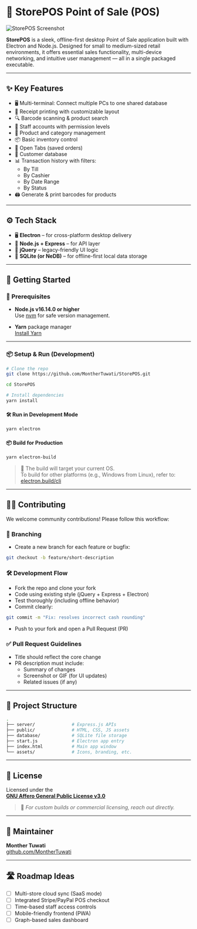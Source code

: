 # 🧾 StorePOS Point of Sale (POS)

![StorePOS Screenshot](screenshots/storepos_pos.png)

**StorePOS** is a sleek, offline-first desktop Point of Sale application built with Electron and Node.js. Designed for small to medium-sized retail environments, it offers essential sales functionality, multi-device networking, and intuitive user management — all in a single packaged executable.

---

## ✨ Key Features

- 🖥 Multi-terminal: Connect multiple PCs to one shared database
- 🧾 Receipt printing with customizable layout
- 🔍 Barcode scanning & product search
- 👥 Staff accounts with permission levels
- 🛒 Product and category management
- 📦 Basic inventory control
- 🧾 Open Tabs (saved orders)
- 📇 Customer database
- 📊 Transaction history with filters:
  - By Till
  - By Cashier
  - By Date Range
  - By Status
- 🖨 Generate & print barcodes for products

---

## ⚙️ Tech Stack

- 🖥 **Electron** – for cross-platform desktop delivery  
- 🧠 **Node.js + Express** – for API layer  
- 🧾 **jQuery** – legacy-friendly UI logic  
- 💽 **SQLite (or NeDB)** – for offline-first local data storage  

---

## 🚀 Getting Started

### 🔧 Prerequisites

- **Node.js v16.14.0 or higher**  
  Use [nvm](https://github.com/nvm-sh/nvm) for safe version management.

- **Yarn** package manager  
  [Install Yarn](https://classic.yarnpkg.com/lang/en/docs/install/)

---

### 📦 Setup & Run (Development)

```bash
# Clone the repo
git clone https://github.com/MontherTuwati/StorePOS.git

cd StorePOS

# Install dependencies
yarn install
```

#### 🛠 Run in Development Mode

```bash
yarn electron
```

#### 📦 Build for Production

```bash
yarn electron-build
```

> 📝 The build will target your current OS.  
To build for other platforms (e.g., Windows from Linux), refer to: [electron.build/cli](https://www.electron.build/cli)

---

## 🧑‍💻 Contributing

We welcome community contributions! Please follow this workflow:

### 🌱 Branching

- Create a new branch for each feature or bugfix:

```bash
git checkout -b feature/short-description
```

### 🛠 Development Flow

- Fork the repo and clone your fork
- Code using existing style (jQuery + Express + Electron)
- Test thoroughly (including offline behavior)
- Commit clearly:

```bash
git commit -m "Fix: resolves incorrect cash rounding"
```

- Push to your fork and open a Pull Request (PR)

### ✅ Pull Request Guidelines

- Title should reflect the core change
- PR description must include:
  - Summary of changes
  - Screenshot or GIF (for UI updates)
  - Related issues (if any)

---

## 📁 Project Structure

```bash
.
├── server/              # Express.js APIs
├── public/              # HTML, CSS, JS assets
├── database/            # SQLite file storage
├── start.js             # Electron app entry
├── index.html           # Main app window
└── assets/              # Icons, branding, etc.
```

---

## 📄 License

Licensed under the  
**[GNU Affero General Public License v3.0](LICENSE)**

> 💬 *For custom builds or commercial licensing, reach out directly.*

---

## 🙌 Maintainer

**Monther Tuwati**  
[github.com/MontherTuwati](https://github.com/MontherTuwati)

---

## 🛣️ Roadmap Ideas

- [ ] Multi-store cloud sync (SaaS mode)
- [ ] Integrated Stripe/PayPal POS checkout
- [ ] Time-based staff access controls
- [ ] Mobile-friendly frontend (PWA)
- [ ] Graph-based sales dashboard
